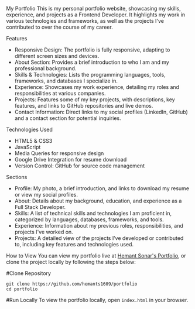 My Portfolio
This is my personal portfolio website, showcasing my skills, experience, and projects as a Frontend Developer. It highlights my work in various technologies and frameworks, as well as the projects I've contributed to over the course of my career.

Features

- Responsive Design: The portfolio is fully responsive, adapting to different screen sizes and devices.
- About Section: Provides a brief introduction to who I am and my professional background.
- Skills & Technologies: Lists the programming languages, tools, frameworks, and databases I specialize in.
- Experience: Showcases my work experience, detailing my roles and responsibilities at various companies.
- Projects: Features some of my key projects, with descriptions, key features, and links to GitHub repositories and live demos.
- Contact Information: Direct links to my social profiles (LinkedIn, GitHub) and a contact section for potential inquiries.

Technologies Used

- HTML5 & CSS3
- JavaScript
- Media Queries for responsive design
- Google Drive Integration for resume download
- Version Control: GitHub for source code management

Sections

- Profile: My photo, a brief introduction, and links to download my resume or view my social profiles.
- About: Details about my background, education, and experience as a Full Stack Developer.
- Skills: A list of technical skills and technologies I am proficient in, categorized by languages, databases, frameworks, and tools.
- Experience: Information about my previous roles, responsibilities, and projects I've worked on.
- Projects: A detailed view of the projects I’ve developed or contributed to, including key features and technologies used.

How to View
You can view my portfolio live at [Hemant Sonar's Portfolio](https://hemants1609.github.io/my-portfolio/), or clone the project locally by following the steps below:

#Clone Repository

```
git clone https://github.com/hemants1609/portfolio
cd portfolio
```

#Run Locally
To view the portfolio locally, open `index.html` in your browser.
